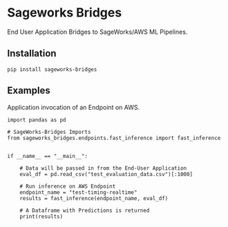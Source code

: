 # Sageworks Bridges
End User Application Bridges to SageWorks/AWS ML Pipelines.

## Installation
```
pip install sageworks-bridges
```

## Examples
Application invocation of an Endpoint on AWS.

```
import pandas as pd

# SageWorks-Bridges Imports
from sageworks_bridges.endpoints.fast_inference import fast_inference


if __name__ == "__main__":

    # Data will be passed in from the End-User Application
    eval_df = pd.read_csv("test_evaluation_data.csv")[:1000]

    # Run inference on AWS Endpoint
    endpoint_name = "test-timing-realtime"
    results = fast_inference(endpoint_name, eval_df)

    # A Dataframe with Predictions is returned
    print(results)
```

